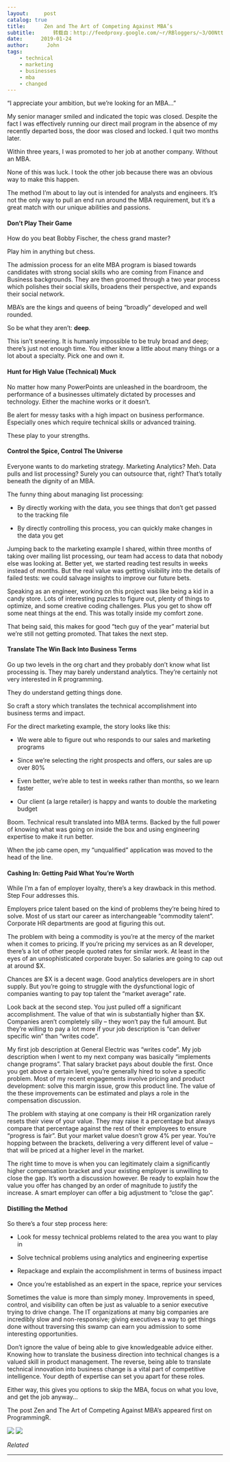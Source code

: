 ```yaml
---
layout:     post
catalog: true
title:      Zen and The Art of Competing Against MBA’s
subtitle:      转载自：http://feedproxy.google.com/~r/RBloggers/~3/O0NttzA122o/
date:      2019-01-24
author:      John
tags:
    - technical
    - marketing
    - businesses
    - mba
    - changed
---
```






“I appreciate your ambition, but we’re looking for an MBA…”

My senior manager smiled and indicated the topic was closed. Despite the fact I was effectively running our direct mail program in the absence of my recently departed boss, the door was closed and locked. I quit two months later.

Within three years, I was promoted to her job at another company. Without an MBA.

None of this was luck. I took the other job because there was an obvious way to make this happen.

The method I’m about to lay out is intended for analysts and engineers. It’s not the only way to pull an end run around the MBA requirement, but it’s a great match with our unique abilities and passions.

#### Don’t Play Their Game

How do you beat Bobby Fischer, the chess grand master?

Play him in anything but chess.

The admission process for an elite MBA program is biased towards candidates with strong social skills who are coming from Finance and Business backgrounds. They are then groomed through a two year process which polishes their social skills, broadens their perspective, and expands their social network.

MBA’s are the kings and queens of being “broadly” developed and well rounded.

So be what they aren’t: **deep**.

This isn’t sneering. It is humanly impossible to be truly broad and deep; there’s just not enough time. You either know a little about many things or a lot about a specialty. Pick one and own it.

#### Hunt for High Value (Technical) Muck

No matter how many PowerPoints are unleashed in the boardroom, the performance of a businesses ultimately dictated by processes and technology. Either the machine works or it doesn’t.

Be alert for messy tasks with a high impact on business performance. Especially ones which require technical skills or advanced training.

These play to your strengths.

#### Control the Spice, Control The Universe

Everyone wants to do marketing strategy. Marketing Analytics? Meh. Data pulls and list processing? Surely you can outsource that, right? That’s totally beneath the dignity of an MBA.

The funny thing about managing list processing:

- By directly working with the data, you see things that don’t get passed to the tracking file

- By directly controlling this process, you can quickly make changes in the data you get


Jumping back to the marketing example I shared, within three months of taking over mailing list processing, our team had access to data that nobody else was looking at. Better yet, we started reading test results in weeks instead of months. But the real value was getting visibility into the details of failed tests: we could salvage insights to improve our future bets.

Speaking as an engineer, working on this project was like being a kid in a candy store. Lots of interesting puzzles to figure out, plenty of things to optimize, and some creative coding challenges. Plus you get to show off some neat things at the end. This was totally inside my comfort zone.

That being said, this makes for good “tech guy of the year” material but we’re still not getting promoted. That takes the next step.

#### Translate The Win Back Into Business Terms

Go up two levels in the org chart and they probably don’t know what list processing is. They may barely understand analytics. They’re certainly not very interested in R programming.

They do understand getting things done.

So craft a story which translates the technical accomplishment into business terms and impact.

For the direct marketing example, the story looks like this:

- We were able to figure out who responds to our sales and marketing programs

- Since we’re selecting the right prospects and offers, our sales are up over 80%

- Even better, we’re able to test in weeks rather than months, so we learn faster

- Our client (a large retailer) is happy and wants to double the marketing budget


Boom. Technical result translated into MBA terms. Backed by the full power of knowing what was going on inside the box and using engineering expertise to make it run better.

When the job came open, my “unqualified” application was moved to the head of the line.

#### Cashing In: Getting Paid What You’re Worth

While I’m a fan of employer loyalty, there’s a key drawback in this method. Step Four addresses this.

Employers price talent based on the kind of problems they’re being hired to solve. Most of us start our career as interchangeable “commodity talent”. Corporate HR departments are good at figuring this out.

The problem with being a commodity is you’re at the mercy of the market when it comes to pricing. If you’re pricing my services as an R developer, there’s a lot of other people quoted rates for similar work. At least in the eyes of an unsophisticated corporate buyer. So salaries are going to cap out at around $X.

Chances are $X is a decent wage. Good analytics developers are in short supply. But you’re going to struggle with the dysfunctional logic of companies wanting to pay top talent the “market average” rate.

Look back at the second step. You just pulled off a significant accomplishment. The value of that win is substantially higher than $X. Companies aren’t completely silly – they won’t pay the full amount. But they’re willing to pay a lot more if your job description is “can deliver specific win” than “writes code”.

My first job description at General Electric was “writes code”. My job description when I went to my next company was basically “implements change programs”. That salary bracket pays about double the first. Once you get above a certain level, you’re generally hired to solve a specific problem. Most of my recent engagements involve pricing and product development: solve this margin issue, grow this product line. The value of the these improvements can be estimated and plays a role in the compensation discussion.

The problem with staying at one company is their HR organization rarely resets their view of your value. They may raise it a percentage but always compare that percentage against the rest of their employees to ensure “progress is fair”. But your market value doesn’t grow 4% per year. You’re hopping between the brackets, delivering a very different level of value – that will be priced at a higher level in the market.

The right time to move is when you can legitimately claim a significantly higher compensation bracket and your existing employer is unwilling to close the gap. It’s worth a discussion however. Be ready to explain how the value you offer has changed by an order of magnitude to justify the increase. A smart employer can offer a big adjustment to “close the gap”.

#### Distilling the Method

So there’s a four step process here:

- Look for messy technical problems related to the area you want to play in

- Solve technical problems using analytics and engineering expertise

- Repackage and explain the accomplishment in terms of business impact

- Once you’re established as an expert in the space, reprice your services


Sometimes the value is more than simply money. Improvements in speed, control, and visibility can often be just as valuable to a senior executive trying to drive change. The IT organizations at many big companies are incredibly slow and non-responsive; giving executives a way to get things done without traversing this swamp can earn you admission to some interesting opportunities.

Don’t ignore the value of being able to give knowledgeable advice either. Knowing how to translate the business direction into technical changes is a valued skill in product management. The reverse, being able to translate technical innovation into business change is a vital part of competitive intelligence. Your depth of expertise can set you apart for these roles.

Either way, this gives you options to skip the MBA, focus on what you love, and get the job anyway…

The post Zen and The Art of Competing Against MBA’s appeared first on ProgrammingR.

![](http://feeds.feedburner.com/~r/ProgrammingR/~4/lsaGSWazs6U)
![](http://feeds.feedburner.com/~r/ProgrammingR/~4/lsaGSWazs6U)



*Related*








---

